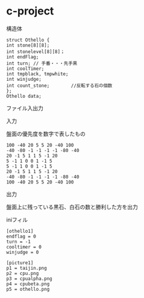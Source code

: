 # c-project
構造体

	struct Othello {
	int stone[8][8];
	int stonelevel[8][8]；
	int endFlag;
	int turn; // 手番・・・先手黒
	int coolTimer;
	int tmpblack, tmpwhite;
	int winjudge;
	int count_stone;		//反転する石の個数
	};
	Othello data;

ファイル入出力

入力

盤面の優先度を数字で表したもの

	100 -40 20 5 5 20 -40 100
	-40 -80 -1 -1 -1 -1 -80 -40
	20 -1 5 1 1 5 -1 20
	5 -1 1 0 0 1 -1 5
	5 -1 1 0 0 1 -1 5
	20 -1 5 1 1 5 -1 20
	-40 -80 -1 -1 -1 -1 -80 -40
	100 -40 20 5 5 20 -40 100
	
出力

盤面上に残っている黒石、白石の数と勝利した方を出力

iniフィル

	[othello1]
	endflag = 0
	turn = -1
	cooltimer = 0
	winjudge = 0

	[picture1]
	p1 = taijin.png
	p2 = cpu.png
	p3 = cpualpha.png
	p4 = cpubeta.png
	p5 = othello.png



	

	
